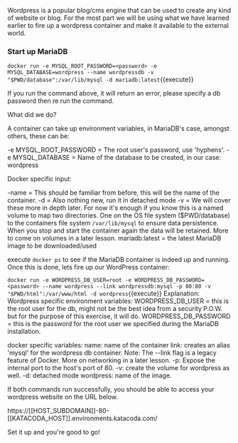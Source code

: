 Wordpress is a popular blog/cms engine that can be used to create any kind of website or blog.
For the most part we will be using what we have learned earlier to fire up a wordpress container and make it available to the external world.  


<h3>Start up MariaDB</h3>


`docker run -e MYSQL_ROOT_PASSWORD=<password> -e MYSQL_DATABASE=wordpress --name wordpressdb -v "$PWD/database":/var/lib/mysql -d mariadb:latest`{{execute}}

If you run the command above, it will return an error, please specify a db password then re run the command.

What did we do?

A container can take up environment variables, in MariaDB's case, amongst others, these can be:

-e MYSQL_ROOT_PASSWORD = The root user's password, use 'hyphens'.
-e MYSQL_DATABASE = Name of the database to be created, in our case: wordpress

Docker specific input:

-name = This should be familiar from before, this will be the name of the container.
-d = Also nothing new, run it in detached mode
-v = We will cover these more in depth later. For now it's enough if you know this is a named volume to map two directories. One on the OS file system ($PWD/database) to the containers file system `/var/lib/mysql` to ensure data persistence. When you stop and start the container again the data will be retained. More to come on volumes in a later lesson.
mariadb:latest = the latest MariaDB image to be downloaded/used


execute `docker ps` to see if the MariaDB container is indeed up and running.
Once this is done, lets fire up our WordPress container:

`docker run -e WORDPRESS_DB_USER=root -e WORDPRESS_DB_PASSWORD=<password> --name wordpress --link wordpressdb:mysql -p 80:80 -v "$PWD/html":/var/www/html -d wordpress`{{execute}}
Explanation:
Wordpress specific environment variables:
WORDPRESS_DB_USER = this is the root user for the db, might not be the best idea from a security P.O.W. but for the purpose of this exercise, it will do.
WORDPRESS_DB_PASSWORD = this is the password for the root user we specified during the MariaDB installation.

docker specific variables:
name: name of the container
link: creates an alias 'mysql' for the wordpress db container. Note: The --link flag is a legacy feature of Docker. More on networking in a later lesson.
-p: Expose the internal port to the host's port of 80.
-v: create the volume for wordpress as well.
-d: detached mode
wordpress: name of the image.

If both commands run successfully, you should be able to access your wordpress website on the URL below.

https://[[HOST_SUBDOMAIN]]-80-[[KATACODA_HOST]].environments.katacoda.com/

Set it up and you're good to go!
